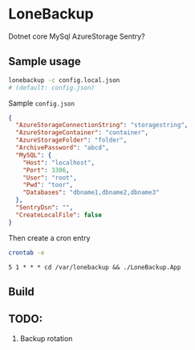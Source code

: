 # LoneBackup

Dotnet core
MySql
AzureStorage
Sentry?

## Sample usage

```bash
lonebackup -c config.local.json 
# (default: config.json)
```

Sample `config.json`

```json
{
  "AzureStorageConnectionString": "storagestring",
  "AzureStorageContainer": "container",
  "AzureStorageFolder": "folder",
  "ArchivePassword": "abcd",
  "MySQL": {
    "Host": "localhost",
    "Port": 3306,
    "User": "root",
    "Pwd": "toor",
    "Databases": "dbname1,dbname2,dbname3"
  },
  "SentryDsn": "",
  "CreateLocalFile": false
}
```

Then create a cron entry

```bash
crontab -e
```

```crontab
5 1 * * * cd /var/lonebackup && ./LoneBackup.App
```

## Build

## TODO:

1. Backup rotation

